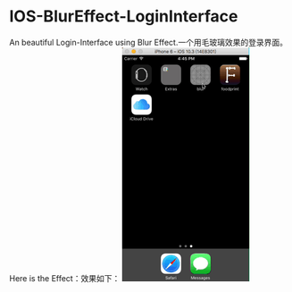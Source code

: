 # IOS-BlurEffect-LoginInterface
An beautiful Login-Interface using Blur Effect.一个用毛玻璃效果的登录界面。
Here is the Effect：效果如下：
![](https://github.com/670608142/IOS-BlurEffect-LoginInterface/raw/master/blur3.gif)

